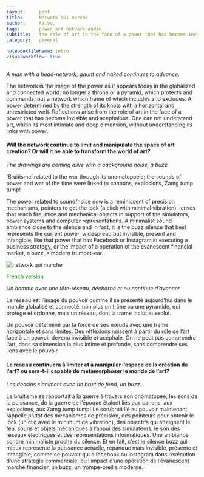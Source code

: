 ```yaml
---
layout:     post
title:      Network qui marche
author:     Aa.Vv.
tags: 		power art network audio
subtitle:   the role of art in the face of a power that has become invisible and acephalous
category:   general

notebookfilename: intro
visualworkflow: true
---
```




_A man with a head-network, gaunt and naked continues to advance._

The network is the image of the power as it appears today in the globalized and connected world: no longer a throne or a pyramid, which protects and commands, but a network which frame of which includes and excludes.
A power determined by the strength of its knots with a horizontal and unrestricted weft. Reflections arise from the role of art in the face of a power that has become invisible and acephalous.
One can not understand art, whitin its most intimate and deep dimension, without understanding its links with power.

#### Will the network continue to limit and manipulate the space of art creation? Or will it be able to transform the world of art?

_The drawings are coming alive with a background noise, a buzz._

‘Bruitisme’ related to the war through its onomatopoeia; the sounds of power and war of the time were linked to cannons, explosions, Zamg tump tump!


The power related to sound/noise now is a reminiscent of precision mechanisms, pointers to get the lock (a click with minimal vibration), lenses that reach fire, mice and mechanical objects in support of the simulators, power systems and computer representations. A minimalist sound ambiance close to the silence and in fact, it is the buzz silence that best represents the current power, widespread but invisible, present and intangible, like that power that has Facebook or Instagram in executing a business strategy, or the impact of a operation of the evanescent financial market, a buzz, a modern trumpet-ear.



![network qui marche]({{site.baseurl}}/img/networkmarche.jpg)




<p style="color:green">French version </p>

_Un homme avec une tête-réseau, décharné et nu continue d’avancer._

Le réseau est l’image du pouvoir comme il se présenté aujourd’hui dans le monde globalisé et connecté: non plus un trône ou une pyramide, qui protège et ordonne, mais un réseau, dont la trame inclut et exclut.

Un pouvoir déterminé par la force de ses nœuds avec une trame horizontale et sans limites. Des réflexions naissent à partir du rôle de l’art face à un pouvoir devenu invisible et acéphale.
On ne peut pas comprendre l’art, dans sa dimension la plus intime et profonde, sans comprendre ses liens avec le pouvoir.

#### Le réseau continuera à limiter et à manipuler l’espace de la création de l’art? ou sera-t-il capable de métamorphoser le monde de l’art?

_Les dessins s’animent avec un bruit de fond, un buzz._

Le bruitisme se rapportait à la guerre à travers son onomatopée; les sons de la puissance, de la guerre de l’époque étaient liés aux canons, aux explosions, aux Zamg tump tump!
Le son/bruit lié au pouvoir maintenant rappelle plutôt des mécanismes de précision, des pointeurs pour obtenir le lock (un clic avec le minimum de vibration), des objectifs qui atteignent le feu, souris et objets mécaniques à l’appui des simulateurs, le son des réseaux électriques et des représentations informatiques.
Une ambiance sonore minimaliste proche du silence.
Et en fait, c’est le silence buzz qui mieux représente la puissance actuelle, répandue mais invisible, présente et intangible, comme ce pouvoir qui a facebook ou instagram dans l’exécution d’une stratégie commerciale, ou l’impact d’une opération de l’évanescent marché financier, un buzz, un trompe-oreille moderne.

